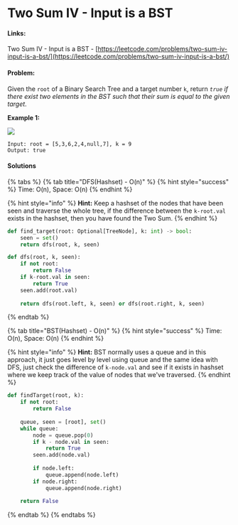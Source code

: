# Two Sum IV - Input is a BST

#### Links:

Two Sum IV - Input is a BST - [https://leetcode.com/problems/two-sum-iv-input-is-a-bst/](https://leetcode.com/problems/two-sum-iv-input-is-a-bst/)

#### Problem:

Given the `root` of a Binary Search Tree and a target number `k`, return _`true` if there exist two elements in the BST such that their sum is equal to the given target_.

**Example 1:**

![](https://assets.leetcode.com/uploads/2020/09/21/sum\_tree\_1.jpg)

```
Input: root = [5,3,6,2,4,null,7], k = 9
Output: true
```

#### Solutions

{% tabs %}
{% tab title="DFS(Hashset) - O(n)" %}
{% hint style="success" %}
Time: O(n), Space: O(n)
{% endhint %}

{% hint style="info" %}
**Hint:** Keep a hashset of the nodes that have been seen and traverse the whole tree, if the difference between the `k-root.val` exists in the hashset, then you have found the Two Sum.
{% endhint %}

```python
def find_target(root: Optional[TreeNode], k: int) -> bool:
    seen = set()
    return dfs(root, k, seen)

def dfs(root, k, seen):
    if not root:
        return False
    if k-root.val in seen:
        return True
    seen.add(root.val)
    
    return dfs(root.left, k, seen) or dfs(root.right, k, seen)
```
{% endtab %}

{% tab title="BST(Hashset) - O(n)" %}
{% hint style="success" %}
Time: O(n), Space: O(n)
{% endhint %}

{% hint style="info" %}
**Hint:** BST normally uses a queue and in this approach, it just goes level by level using queue and the same idea with DFS, just check the difference of `k-node.val` and see if it exists in hashset where we keep track of the value of nodes that we've traversed.
{% endhint %}

```python
def findTarget(root, k):
    if not root: 
        return False
    
    queue, seen = [root], set()
    while queue:
        node = queue.pop(0)
        if k - node.val in seen: 
            return True
        seen.add(node.val)
        
        if node.left: 
            queue.append(node.left)
        if node.right: 
            queue.append(node.right)
    
    return False
```
{% endtab %}
{% endtabs %}
